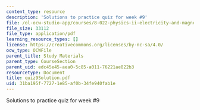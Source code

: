 ```yaml
---
content_type: resource
description: 'Solutions to practice quiz for week #9'
file: /ol-ocw-studio-app/courses/8-022-physics-ii-electricity-and-magnetism-fall-2002/31ba195f77271e85af0b34fe940fab1e_quiz9Solution.pdf
file_size: 33112
file_type: application/pdf
learning_resource_types: []
license: https://creativecommons.org/licenses/by-nc-sa/4.0/
ocw_type: OCWFile
parent_title: Study Materials
parent_type: CourseSection
parent_uid: edc45e45-aea0-5c85-a011-76221ae822b3
resourcetype: Document
title: quiz9Solution.pdf
uid: 31ba195f-7727-1e85-af0b-34fe940fab1e
---
```

Solutions to practice quiz for week #9